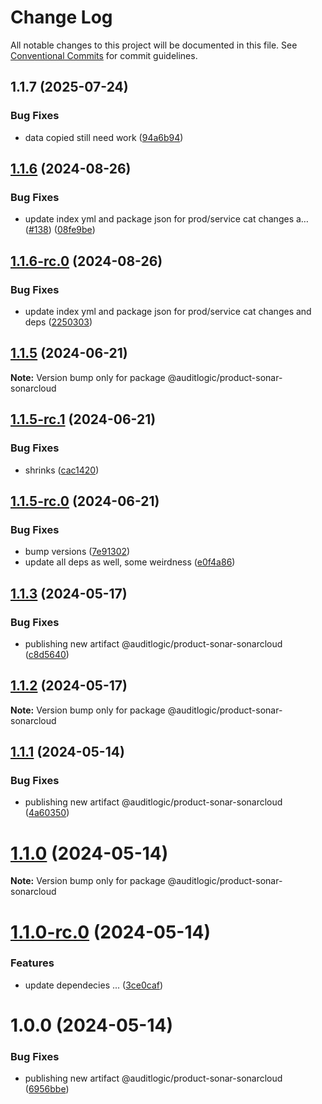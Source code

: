 # Change Log

All notable changes to this project will be documented in this file.
See [Conventional Commits](https://conventionalcommits.org) for commit guidelines.

## 1.1.7 (2025-07-24)


### Bug Fixes

* data copied still need work ([94a6b94](https://github.com/zerobias-org/product/commit/94a6b942fb0516367548599d739529536132755a))





## [1.1.6](https://github.com/auditlogic/product/compare/@auditlogic/product-sonar-sonarcloud@1.1.5...@auditlogic/product-sonar-sonarcloud@1.1.6) (2024-08-26)


### Bug Fixes

* update index yml and package json for prod/service cat changes a… ([#138](https://github.com/auditlogic/product/issues/138)) ([08fe9be](https://github.com/auditlogic/product/commit/08fe9beb1c8457462a19bc69caa02e6212d97e1a))





## [1.1.6-rc.0](https://github.com/auditlogic/product/compare/@auditlogic/product-sonar-sonarcloud@1.1.5...@auditlogic/product-sonar-sonarcloud@1.1.6-rc.0) (2024-08-26)


### Bug Fixes

* update index yml and package json for prod/service cat changes and deps ([2250303](https://github.com/auditlogic/product/commit/225030363a363608240135b7ebed386b28f01e4b))





## [1.1.5](https://github.com/auditlogic/product/compare/@auditlogic/product-sonar-sonarcloud@1.1.5-rc.1...@auditlogic/product-sonar-sonarcloud@1.1.5) (2024-06-21)

**Note:** Version bump only for package @auditlogic/product-sonar-sonarcloud





## [1.1.5-rc.1](https://github.com/auditlogic/product/compare/@auditlogic/product-sonar-sonarcloud@1.1.5-rc.0...@auditlogic/product-sonar-sonarcloud@1.1.5-rc.1) (2024-06-21)


### Bug Fixes

* shrinks ([cac1420](https://github.com/auditlogic/product/commit/cac14200fefcd8183ab69fe89a47bd3f70f563e9))





## [1.1.5-rc.0](https://github.com/auditlogic/product/compare/@auditlogic/product-sonar-sonarcloud@1.1.3...@auditlogic/product-sonar-sonarcloud@1.1.5-rc.0) (2024-06-21)


### Bug Fixes

* bump versions ([7e91302](https://github.com/auditlogic/product/commit/7e913023b8b312150ed7762c32fbbe616be71de5))
* update all deps as well, some weirdness ([e0f4a86](https://github.com/auditlogic/product/commit/e0f4a864714e2d3de6bbf3da014d5312fe53be2f))





## [1.1.3](https://github.com/auditlogic/product/compare/@auditlogic/product-sonar-sonarcloud@1.1.2...@auditlogic/product-sonar-sonarcloud@1.1.3) (2024-05-17)


### Bug Fixes

* publishing new artifact @auditlogic/product-sonar-sonarcloud ([c8d5640](https://github.com/auditlogic/product/commit/c8d564043b683d71cdc12975584eb550c0ec6c82))





## [1.1.2](https://github.com/auditlogic/product/compare/@auditlogic/product-sonar-sonarcloud@1.1.1...@auditlogic/product-sonar-sonarcloud@1.1.2) (2024-05-17)

**Note:** Version bump only for package @auditlogic/product-sonar-sonarcloud





## [1.1.1](https://github.com/auditlogic/product/compare/@auditlogic/product-sonar-sonarcloud@1.1.0...@auditlogic/product-sonar-sonarcloud@1.1.1) (2024-05-14)


### Bug Fixes

* publishing new artifact @auditlogic/product-sonar-sonarcloud ([4a60350](https://github.com/auditlogic/product/commit/4a603505bac767c78f59f1032f316adcd56d09e3))





# [1.1.0](https://github.com/auditlogic/product/compare/@auditlogic/product-sonar-sonarcloud@1.0.0...@auditlogic/product-sonar-sonarcloud@1.1.0) (2024-05-14)

**Note:** Version bump only for package @auditlogic/product-sonar-sonarcloud





# [1.1.0-rc.0](https://github.com/auditlogic/product/compare/@auditlogic/product-sonar-sonarcloud@1.0.0...@auditlogic/product-sonar-sonarcloud@1.1.0-rc.0) (2024-05-14)


### Features

* update dependecies ... ([3ce0caf](https://github.com/auditlogic/product/commit/3ce0caf6042d81c8ca2cfc500fa1134b9780c67b))





# 1.0.0 (2024-05-14)


### Bug Fixes

* publishing new artifact @auditlogic/product-sonar-sonarcloud ([6956bbe](https://github.com/auditlogic/product/commit/6956bbec87efc535542b0545a7ff32b5f69195a6))
